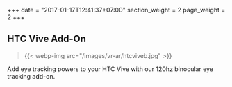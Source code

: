 +++
date = "2017-01-17T12:41:37+07:00"
section_weight = 2
page_weight = 2
+++

## HTC Vive Add-On

> {{< webp-img src="/images/vr-ar/htcviveb.jpg" >}}

Add eye tracking powers to your HTC Vive with our 120hz binocular eye tracking add-on.
